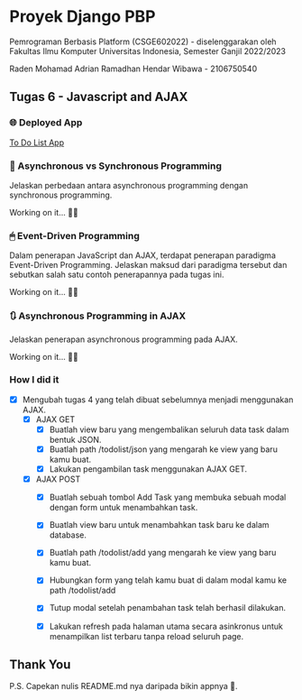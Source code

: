 # Proyek Django PBP

Pemrograman Berbasis Platform (CSGE602022) - diselenggarakan oleh Fakultas Ilmu Komputer Universitas Indonesia, Semester Ganjil 2022/2023

Raden Mohamad Adrian Ramadhan Hendar Wibawa - 2106750540

## Tugas 6 - Javascript and AJAX

### 🌐 Deployed App 

[To Do List App](https://pbp-assignment-2106750540.herokuapp.com/todolist/)


### 🔄 Asynchronous vs Synchronous Programming
Jelaskan perbedaan antara asynchronous programming dengan synchronous programming.
 
 Working on it... 👷‍♂️
 
### 🖱 Event-Driven Programming
Dalam penerapan JavaScript dan AJAX, terdapat penerapan paradigma Event-Driven Programming. Jelaskan maksud dari paradigma tersebut dan sebutkan salah satu contoh penerapannya pada tugas ini.

Working on it... 👷‍♂️

### 🔃 Asynchronous Programming in AJAX
Jelaskan penerapan asynchronous programming pada AJAX.

Working on it... 👷‍♂️

### How I did it
- [x] Mengubah tugas 4 yang telah dibuat sebelumnya menjadi menggunakan AJAX.
  - [x] AJAX GET
    - [x] Buatlah view baru yang mengembalikan seluruh data task dalam bentuk JSON.
    - [x] Buatlah path /todolist/json yang mengarah ke view yang baru kamu buat.
    - [x] Lakukan pengambilan task menggunakan AJAX GET.
  - [x] AJAX POST
    - [x] Buatlah sebuah tombol Add Task yang membuka sebuah modal dengan form untuk menambahkan task.
    - [x] Buatlah view baru untuk menambahkan task baru ke dalam database.
    - [x] Buatlah path /todolist/add yang mengarah ke view yang baru kamu buat.
    - [x] Hubungkan form yang telah kamu buat di dalam modal kamu ke path /todolist/add
    - [x] Tutup modal setelah penambahan task telah berhasil dilakukan.
    - [x] Lakukan refresh pada halaman utama secara asinkronus untuk menampilkan list terbaru tanpa reload seluruh page.


## Thank You
P.S. Capekan nulis README.md nya daripada bikin appnya 🤭.

